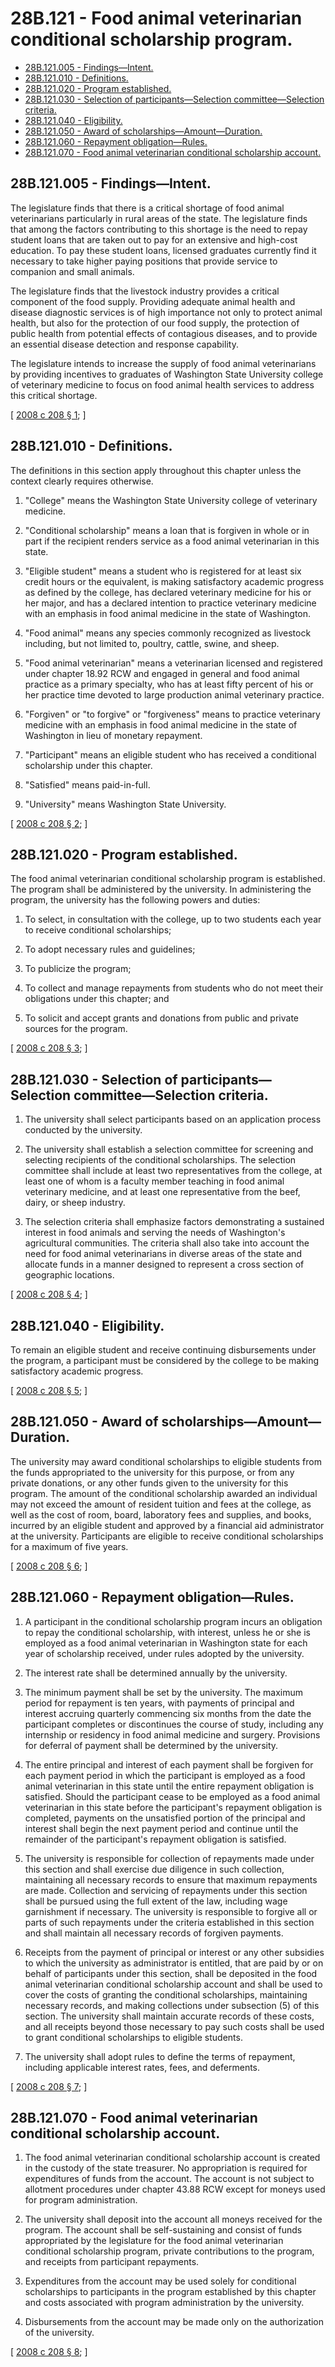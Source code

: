 # 28B.121 - Food animal veterinarian conditional scholarship program.
* [28B.121.005 - Findings—Intent.](#28b121005---findingsintent)
* [28B.121.010 - Definitions.](#28b121010---definitions)
* [28B.121.020 - Program established.](#28b121020---program-established)
* [28B.121.030 - Selection of participants—Selection committee—Selection criteria.](#28b121030---selection-of-participantsselection-committeeselection-criteria)
* [28B.121.040 - Eligibility.](#28b121040---eligibility)
* [28B.121.050 - Award of scholarships—Amount—Duration.](#28b121050---award-of-scholarshipsamountduration)
* [28B.121.060 - Repayment obligation—Rules.](#28b121060---repayment-obligationrules)
* [28B.121.070 - Food animal veterinarian conditional scholarship account.](#28b121070---food-animal-veterinarian-conditional-scholarship-account)
## 28B.121.005 - Findings—Intent.
The legislature finds that there is a critical shortage of food animal veterinarians particularly in rural areas of the state. The legislature finds that among the factors contributing to this shortage is the need to repay student loans that are taken out to pay for an extensive and high-cost education. To pay these student loans, licensed graduates currently find it necessary to take higher paying positions that provide service to companion and small animals. 

The legislature finds that the livestock industry provides a critical component of the food supply. Providing adequate animal health and disease diagnostic services is of high importance not only to protect animal health, but also for the protection of our food supply, the protection of public health from potential effects of contagious diseases, and to provide an essential disease detection and response capability.

The legislature intends to increase the supply of food animal veterinarians by providing incentives to graduates of Washington State University college of veterinary medicine to focus on food animal health services to address this critical shortage.

\[ [2008 c 208 § 1](http://lawfilesext.leg.wa.gov/biennium/2007-08/Pdf/Bills/Session%20Laws/Senate/6187.SL.pdf?cite=2008%20c%20208%20§%201); \]

## 28B.121.010 - Definitions.
The definitions in this section apply throughout this chapter unless the context clearly requires otherwise.

1. "College" means the Washington State University college of veterinary medicine.

2. "Conditional scholarship" means a loan that is forgiven in whole or in part if the recipient renders service as a food animal veterinarian in this state.

3. "Eligible student" means a student who is registered for at least six credit hours or the equivalent, is making satisfactory academic progress as defined by the college, has declared veterinary medicine for his or her major, and has a declared intention to practice veterinary medicine with an emphasis in food animal medicine in the state of Washington.

4. "Food animal" means any species commonly recognized as livestock including, but not limited to, poultry, cattle, swine, and sheep.

5. "Food animal veterinarian" means a veterinarian licensed and registered under chapter 18.92 RCW and engaged in general and food animal practice as a primary specialty, who has at least fifty percent of his or her practice time devoted to large production animal veterinary practice.

6. "Forgiven" or "to forgive" or "forgiveness" means to practice veterinary medicine with an emphasis in food animal medicine in the state of Washington in lieu of monetary repayment.

7. "Participant" means an eligible student who has received a conditional scholarship under this chapter.

8. "Satisfied" means paid-in-full.

9. "University" means Washington State University.

\[ [2008 c 208 § 2](http://lawfilesext.leg.wa.gov/biennium/2007-08/Pdf/Bills/Session%20Laws/Senate/6187.SL.pdf?cite=2008%20c%20208%20§%202); \]

## 28B.121.020 - Program established.
The food animal veterinarian conditional scholarship program is established. The program shall be administered by the university. In administering the program, the university has the following powers and duties:

1. To select, in consultation with the college, up to two students each year to receive conditional scholarships;

2. To adopt necessary rules and guidelines;

3. To publicize the program;

4. To collect and manage repayments from students who do not meet their obligations under this chapter; and

5. To solicit and accept grants and donations from public and private sources for the program.

\[ [2008 c 208 § 3](http://lawfilesext.leg.wa.gov/biennium/2007-08/Pdf/Bills/Session%20Laws/Senate/6187.SL.pdf?cite=2008%20c%20208%20§%203); \]

## 28B.121.030 - Selection of participants—Selection committee—Selection criteria.
1. The university shall select participants based on an application process conducted by the university.

2. The university shall establish a selection committee for screening and selecting recipients of the conditional scholarships. The selection committee shall include at least two representatives from the college, at least one of whom is a faculty member teaching in food animal veterinary medicine, and at least one representative from the beef, dairy, or sheep industry.

3. The selection criteria shall emphasize factors demonstrating a sustained interest in food animals and serving the needs of Washington's agricultural communities. The criteria shall also take into account the need for food animal veterinarians in diverse areas of the state and allocate funds in a manner designed to represent a cross section of geographic locations.

\[ [2008 c 208 § 4](http://lawfilesext.leg.wa.gov/biennium/2007-08/Pdf/Bills/Session%20Laws/Senate/6187.SL.pdf?cite=2008%20c%20208%20§%204); \]

## 28B.121.040 - Eligibility.
To remain an eligible student and receive continuing disbursements under the program, a participant must be considered by the college to be making satisfactory academic progress.

\[ [2008 c 208 § 5](http://lawfilesext.leg.wa.gov/biennium/2007-08/Pdf/Bills/Session%20Laws/Senate/6187.SL.pdf?cite=2008%20c%20208%20§%205); \]

## 28B.121.050 - Award of scholarships—Amount—Duration.
The university may award conditional scholarships to eligible students from the funds appropriated to the university for this purpose, or from any private donations, or any other funds given to the university for this program. The amount of the conditional scholarship awarded an individual may not exceed the amount of resident tuition and fees at the college, as well as the cost of room, board, laboratory fees and supplies, and books, incurred by an eligible student and approved by a financial aid administrator at the university. Participants are eligible to receive conditional scholarships for a maximum of five years.

\[ [2008 c 208 § 6](http://lawfilesext.leg.wa.gov/biennium/2007-08/Pdf/Bills/Session%20Laws/Senate/6187.SL.pdf?cite=2008%20c%20208%20§%206); \]

## 28B.121.060 - Repayment obligation—Rules.
1. A participant in the conditional scholarship program incurs an obligation to repay the conditional scholarship, with interest, unless he or she is employed as a food animal veterinarian in Washington state for each year of scholarship received, under rules adopted by the university.

2. The interest rate shall be determined annually by the university.

3. The minimum payment shall be set by the university. The maximum period for repayment is ten years, with payments of principal and interest accruing quarterly commencing six months from the date the participant completes or discontinues the course of study, including any internship or residency in food animal medicine and surgery. Provisions for deferral of payment shall be determined by the university.

4. The entire principal and interest of each payment shall be forgiven for each payment period in which the participant is employed as a food animal veterinarian in this state until the entire repayment obligation is satisfied. Should the participant cease to be employed as a food animal veterinarian in this state before the participant's repayment obligation is completed, payments on the unsatisfied portion of the principal and interest shall begin the next payment period and continue until the remainder of the participant's repayment obligation is satisfied.

5. The university is responsible for collection of repayments made under this section and shall exercise due diligence in such collection, maintaining all necessary records to ensure that maximum repayments are made. Collection and servicing of repayments under this section shall be pursued using the full extent of the law, including wage garnishment if necessary. The university is responsible to forgive all or parts of such repayments under the criteria established in this section and shall maintain all necessary records of forgiven payments.

6. Receipts from the payment of principal or interest or any other subsidies to which the university as administrator is entitled, that are paid by or on behalf of participants under this section, shall be deposited in the food animal veterinarian conditional scholarship account and shall be used to cover the costs of granting the conditional scholarships, maintaining necessary records, and making collections under subsection (5) of this section. The university shall maintain accurate records of these costs, and all receipts beyond those necessary to pay such costs shall be used to grant conditional scholarships to eligible students.

7. The university shall adopt rules to define the terms of repayment, including applicable interest rates, fees, and deferments.

\[ [2008 c 208 § 7](http://lawfilesext.leg.wa.gov/biennium/2007-08/Pdf/Bills/Session%20Laws/Senate/6187.SL.pdf?cite=2008%20c%20208%20§%207); \]

## 28B.121.070 - Food animal veterinarian conditional scholarship account.
1. The food animal veterinarian conditional scholarship account is created in the custody of the state treasurer. No appropriation is required for expenditures of funds from the account. The account is not subject to allotment procedures under chapter 43.88 RCW except for moneys used for program administration.

2. The university shall deposit into the account all moneys received for the program. The account shall be self-sustaining and consist of funds appropriated by the legislature for the food animal veterinarian conditional scholarship program, private contributions to the program, and receipts from participant repayments.

3. Expenditures from the account may be used solely for conditional scholarships to participants in the program established by this chapter and costs associated with program administration by the university.

4. Disbursements from the account may be made only on the authorization of the university.

\[ [2008 c 208 § 8](http://lawfilesext.leg.wa.gov/biennium/2007-08/Pdf/Bills/Session%20Laws/Senate/6187.SL.pdf?cite=2008%20c%20208%20§%208); \]

